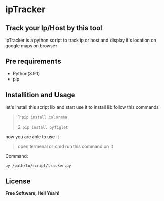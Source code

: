 # ipTracker
## Track your Ip/Host by this tool
ipTracker is a python script to track ip or host and display it's location on google maps on browser
## Pre requirements
- Python(3.9.1)
- pip

## Installition and Usage

let's install this script lib and start use it
to install lib follow this commands
>1-```pip install colorama```
>
>2-```pip install pyfiglet```

now you are able to use it 
>open termenal or cmd 
>run this command  on it

Command:
```sh
py /path/to/script/tracker.py
```


## License

**Free Software, Hell Yeah!**
